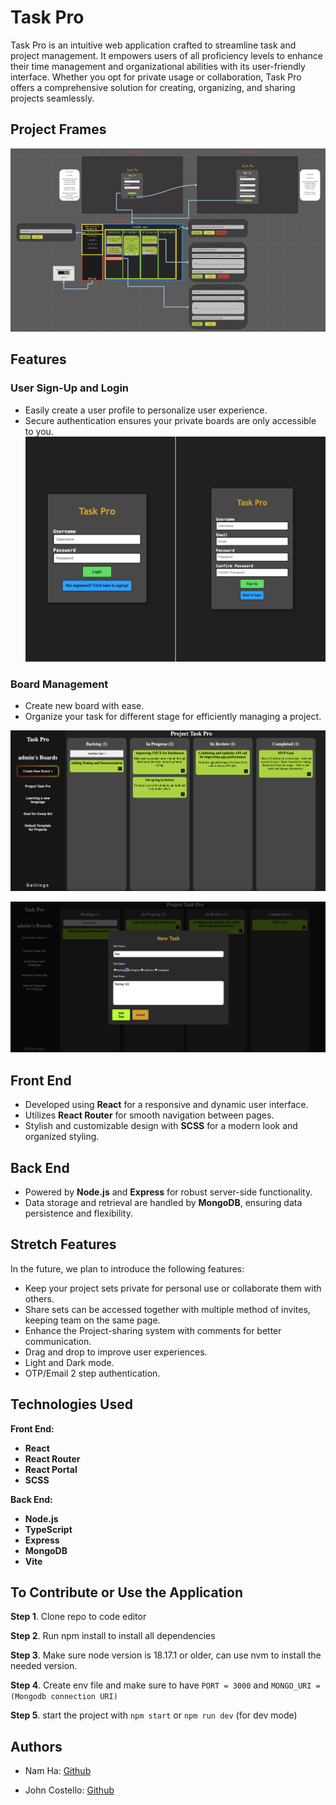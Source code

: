 # Task Pro

Task Pro is an intuitive web application crafted to streamline task and project management. It empowers users of all proficiency levels to enhance their time management and organizational abilities with its user-friendly interface. Whether you opt for private usage or collaboration, Task Pro offers a comprehensive solution for creating, organizing, and sharing projects seamlessly.

## Project Frames
![Project Frame](src/assets/projectFrame.png)



## Features

### User Sign-Up and Login
- Easily create a user profile to personalize user experience.
- Secure authentication ensures your private boards are only accessible to you.
![Authentication](src/assets/authPage.png)



### Board Management
- Create new board with ease.
- Organize your task for different stage for efficiently managing a project.

![Dashboard](src/assets/Dashboard.png)


![taskCreation](src/assets/taskCreation.png)




## Front End 

- Developed using **React** for a responsive and dynamic user interface.
- Utilizes **React Router** for smooth navigation between pages.
- Stylish and customizable design with **SCSS** for a modern look and organized styling.


## Back End

- Powered by **Node.js** and **Express** for robust server-side functionality.
- Data storage and retrieval are handled by **MongoDB**, ensuring data persistence and flexibility.


## Stretch Features

In the future, we plan to introduce the following features:

- Keep your project sets private for personal use or collaborate them with others.
- Share sets can be accessed together with multiple method of invites, keeping team on the same page.
- Enhance the Project-sharing system with comments for better communication.
- Drag and drop to improve user experiences.
- Light and Dark mode.
- OTP/Email 2 step authentication.


## Technologies Used


**Front End:**
- **React**
- **React Router**
- **React Portal**
- **SCSS**

**Back End:**
- **Node.js**
- **TypeScript**
- **Express**
- **MongoDB**
- **Vite**


## To Contribute or Use the Application

 **Step 1**. Clone repo to code editor

 **Step 2**. Run npm install to install all dependencies

 **Step 3**. Make sure node version is 18.17.1 or older, can use nvm to install the needed version.

 **Step 4**. Create env file and make sure to have ```PORT = 3000``` and ```MONGO_URI = (Mongodb connection URI)```

 **Step 5**. start the project with ```npm start``` or ```npm run dev``` (for dev mode)

## Authors

- Nam Ha: [Github](https://github.com/username)

- John Costello: [Github](https://github.com/johnlcos)


